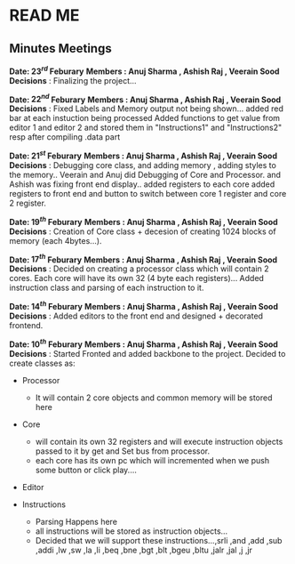 # READ ME
## Minutes Meetings
**Date: $23^{rd}$ Feburary**
**Members : Anuj Sharma , Ashish Raj , Veerain Sood**
**Decisions** : Finalizing the project... 

**Date: $22^{nd}$ Feburary**
**Members : Anuj Sharma , Ashish Raj , Veerain Sood**
**Decisions** : Fixed Labels and Memory output not being shown... added red bar at each instuction being processed
Added functions to get value from editor 1 and editor 2 and stored them in "Instructions1" and "Instructions2" resp after compiling .data part 


**Date: $21^{st}$ Feburary**
**Members : Anuj Sharma , Ashish Raj , Veerain Sood**
**Decisions** : Debugging core class, and adding memory ,
adding styles to the memory.. 
Veerain and Anuj did Debugging of Core and Processor.
and Ashish was fixing front end display..
added registers to each core
added registers to front end and button to switch between core 1 register and core 2 register.

**Date: $19^{th}$ Feburary**
**Members : Anuj Sharma , Ashish Raj , Veerain Sood**
**Decisions** : Creation of Core class + decesion of creating 1024 blocks of memory (each 4bytes...).

**Date: $17^{th}$ Feburary**
**Members : Anuj Sharma , Ashish Raj , Veerain Sood**
**Decisions** : Decided on creating a processor class which will contain 2 cores. Each core will have its own 32 (4 byte each registers)... Added instruction class and parsing of each instruction to it.

**Date: $14^{th}$ Feburary**
**Members : Anuj Sharma , Ashish Raj , Veerain Sood**
**Decisions** : 
Added editors to the front end and designed + decorated frontend.

**Date: $10^{th}$ Feburary**
**Members : Anuj Sharma , Ashish Raj , Veerain Sood**
**Decisions** : 
Started Fronted and added backbone to the project. Decided to create classes as: 
* Processor
    * It will contain 2 core objects and common memory will be stored here
* Core
    * will contain its own 32 registers and will execute instruction objects passed to it by get and Set bus from processor.
    * each core has its own pc which will incremented when we push some button or click play....
    
* Editor
* Instructions
     * Parsing Happens here
     * all instructions will be stored as instruction objects...
    * Decided that we will support these instructions...,srli ,and ,add ,sub ,addi ,lw ,sw ,la ,li ,beq ,bne ,bgt ,blt ,bgeu ,bltu ,jalr ,jal  ,j ,jr





